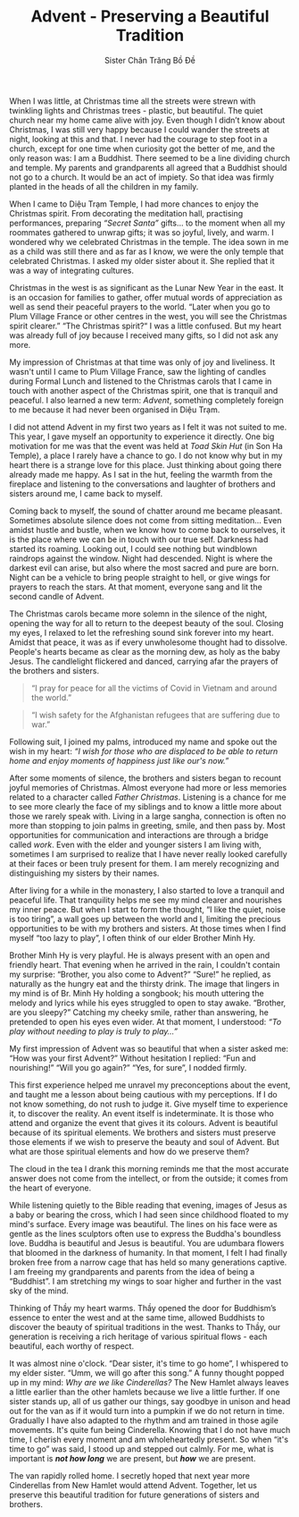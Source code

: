﻿---
title: Advent - Preserving a Beautiful Tradition
author: Sister Chân Trăng Bồ Đề
---

When I was little, at Christmas time all the streets were strewn with twinkling lights and Christmas trees - plastic, but beautiful. The quiet church near my home came alive with joy. Even though I didn’t know about Christmas, I was still very happy because I could wander the streets at night, looking at this and that. I never had the courage to step foot in a church, except for one time when curiosity got the better of me, and the only reason was: I am a Buddhist. There seemed to be a line dividing church and temple. My parents and grandparents all agreed that a Buddhist should not go to a church. It would be an act of impiety. So that idea was firmly planted in the heads of all the children in my family. 

When I came to Diệu Trạm Temple, I had more chances to enjoy the Christmas spirit. From decorating the meditation hall, practising performances, preparing *“Secret Santa”* gifts… to the moment when all my roommates gathered to unwrap gifts; it was so joyful, lively, and warm. I wondered why we celebrated Christmas in the temple. The idea sown in me as a child was still there and as far as I know, we were the only temple that celebrated Christmas. I asked my older sister about it. She replied that it was a way of integrating cultures.

Christmas in the west is as significant as the Lunar New Year in the east. It is an occasion for families to gather, offer mutual words of appreciation as well as send their peaceful prayers to the world. “Later when you go to Plum Village France or other centres in the west, you will see the Christmas spirit clearer.” “The Christmas spirit?“ I was a little confused. But my heart was already full of joy because I received many gifts, so I did not ask any more.

My impression of Christmas at that time was only of  joy and liveliness. It wasn't until I came to Plum Village France, saw the lighting of candles during Formal Lunch and listened to the Christmas carols that I came in touch with another aspect of the Christmas spirit, one that is tranquil and peaceful. I also learned a new term: *Advent*, something completely foreign to me because it had never been organised in Diệu Trạm. 

I did not attend Advent in my first two years as I felt it was not suited to me. This year, I gave myself an opportunity to experience it directly. One big motivation for me was that the event was held at *Toad Skin Hut* (in Son Ha Temple), a place I rarely have a chance to go. I do not know why but in my heart there is a strange love for this place. Just thinking about going there already made me happy. As I sat in the hut, feeling the warmth from the fireplace and listening to the conversations and laughter of brothers and sisters around me, I came back to myself.

Coming back to myself, the sound of chatter around me became pleasant. Sometimes absolute silence does not come from sitting meditation… Even amidst hustle and bustle, when we know how to come back to ourselves, it is the place where we can be in touch with our true self. Darkness had started its roaming. Looking out, I could see nothing but windblown raindrops against the window. Night had descended. Night is where the darkest evil can arise, but also where the most sacred and pure are born. Night can be a vehicle to bring people straight to hell, or give wings for prayers to reach the stars. At that moment, everyone sang and lit the second candle of Advent.

The Christmas carols became more solemn in the silence of the night, opening the way for all to return to the deepest beauty of the soul. Closing my eyes, I relaxed to let the refreshing sound sink forever into my heart. Amidst that peace, it was as if every unwholesome thought had to dissolve. People's hearts became as clear as the morning dew, as holy as the baby Jesus. The candlelight flickered and danced, carrying afar the prayers of the brothers and sisters.

> “I pray for peace for all the victims of Covid in Vietnam and around the world.”

> “I wish safety for the Afghanistan refugees that are suffering due to war.”

Following suit, I joined my palms, introduced my name and spoke out the wish in my heart: *“I wish for those who are displaced to be able to return home and enjoy moments of happiness just like our's now.”* 

After some moments of silence, the brothers and sisters began to recount joyful memories of Christmas. Almost everyone had more or less memories related to a character called *Father Christmas*. Listening is a chance for me to see more clearly the face of my siblings and to know a little more about those we rarely speak with. Living in a large sangha, connection is often no more than stopping to join palms in greeting, smile, and then pass by. Most opportunities for communication and interactions are through a bridge called *work*. Even with the elder and younger sisters I am living with, sometimes I am surprised to realize that I have never really looked carefully at their faces or been truly present for them. I am merely recognizing and distinguishing my sisters by their names.  

After living for a while in the monastery, I also started to love a tranquil and peaceful life. That tranquility helps me see my mind clearer and nourishes my inner peace. But when I start to form the thought, “I like the quiet, noise is too tiring”, a wall goes up between the world and I, limiting the precious opportunities to be with my brothers and sisters. At those times when I find myself “too lazy to play”, I often think of our elder Brother Minh Hy.

Brother Minh Hy is very playful. He is always present with an open and friendly heart. That evening when he arrived in the rain, I couldn't contain my surprise: “Brother, you also come to Advent?” “Sure!” he replied, as naturally as the hungry eat and the thirsty drink. The image that lingers in my mind is of Br. Minh Hy holding a songbook; his mouth uttering the melody and lyrics while his eyes struggled to open to stay awake. “Brother, are you sleepy?” Catching my cheeky smile, rather than answering, he pretended to open his eyes even wider. At that moment, I understood: *“To play without needing to play is truly to play…”*

My first impression of Advent was so beautiful that when a sister asked me: “How was your first Advent?” Without hesitation I replied: “Fun and nourishing!” “Will you go again?” “Yes, for sure”, I nodded firmly.

This first experience helped me unravel my preconceptions about the event, and taught me a lesson about being cautious with my perceptions. If I do not know something, do not rush to judge it. Give myself  time to experience it, to discover the reality. An event itself is indeterminate. It is those who attend and organize the event that gives it its colours. Advent is beautiful because of its spiritual elements. We brothers and sisters must preserve those elements if we wish to preserve the beauty and soul of Advent. But what are those spiritual elements and how do we preserve them? 

The cloud in the tea I drank this morning reminds me that the most accurate answer does not come from the intellect, or from the outside; it comes from the heart of everyone. 

While listening quietly to the Bible reading that evening, images of Jesus as a baby or bearing the cross, which I had seen since childhood floated to my mind's surface. Every image was beautiful. The lines on his face were as gentle as the lines sculptors often use to express the Buddha's boundless love. Buddha is beautiful and Jesus is beautiful. You are udumbara flowers that bloomed in the darkness of humanity. In that moment, I felt I had finally broken free from a narrow cage that has held so many generations captive. I am freeing my grandparents and parents from the idea of being a “Buddhist”. I am stretching my wings to soar higher and further in the vast sky of the mind. 

Thinking of Thầy my heart warms. Thầy opened the door for Buddhism’s essence to enter the west and at the same time, allowed Buddhists to discover the beauty of spiritual traditions in the west. Thanks to Thầy, our generation is receiving a rich heritage of various spiritual flows - each beautiful, each worthy of respect. 

It was almost nine o'clock. “Dear sister, it's time to go home”, I whispered to my elder sister. “Umm, we will go after this song.” A funny thought popped up in my mind: *Why are we like Cinderellas?* The New Hamlet always leaves a little earlier than the other hamlets because we live a little further. If one sister stands up, all of us gather our things, say goodbye in unison and head out for the van as if it would turn into a pumpkin if we do not return in time. Gradually I have also adapted to the rhythm and am trained in those agile movements. It's quite fun being Cinderella. Knowing that I do not have much time, I cherish every moment and am wholeheartedly present. So when “it's time to go” was said, I stood up and stepped out calmly. For me, what is important is ***not how long*** we are present, but ***how*** we are present.  

The van rapidly rolled home. I secretly hoped that next year more Cinderellas from New Hamlet would attend Advent. Together, let us preserve this beautiful tradition for future generations of sisters and brothers. 
